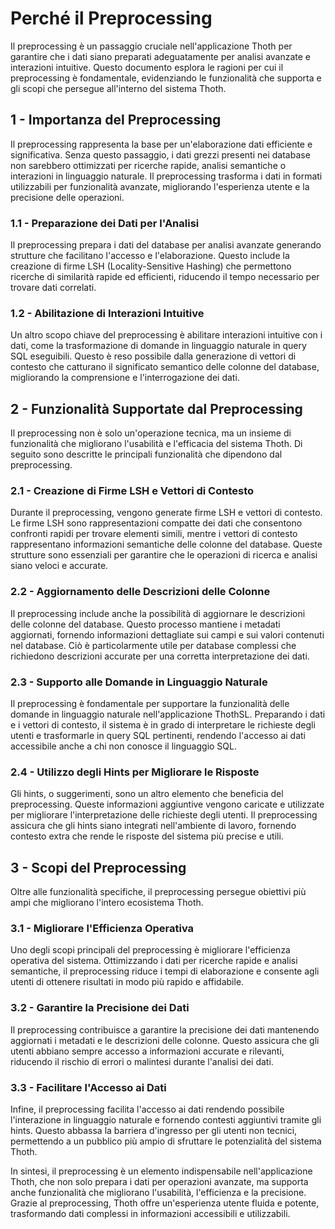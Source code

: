 # Perché il Preprocessing

Il preprocessing è un passaggio cruciale nell'applicazione Thoth per garantire che i dati siano preparati adeguatamente per analisi avanzate e interazioni intuitive. Questo documento esplora le ragioni per cui il preprocessing è fondamentale, evidenziando le funzionalità che supporta e gli scopi che persegue all'interno del sistema Thoth.

## 1 - Importanza del Preprocessing

Il preprocessing rappresenta la base per un'elaborazione dati efficiente e significativa. Senza questo passaggio, i dati grezzi presenti nei database non sarebbero ottimizzati per ricerche rapide, analisi semantiche o interazioni in linguaggio naturale. Il preprocessing trasforma i dati in formati utilizzabili per funzionalità avanzate, migliorando l'esperienza utente e la precisione delle operazioni.

### 1.1 - Preparazione dei Dati per l'Analisi

Il preprocessing prepara i dati del database per analisi avanzate generando strutture che facilitano l'accesso e l'elaborazione. Questo include la creazione di firme LSH (Locality-Sensitive Hashing) che permettono ricerche di similarità rapide ed efficienti, riducendo il tempo necessario per trovare dati correlati.

### 1.2 - Abilitazione di Interazioni Intuitive

Un altro scopo chiave del preprocessing è abilitare interazioni intuitive con i dati, come la trasformazione di domande in linguaggio naturale in query SQL eseguibili. Questo è reso possibile dalla generazione di vettori di contesto che catturano il significato semantico delle colonne del database, migliorando la comprensione e l'interrogazione dei dati.

## 2 - Funzionalità Supportate dal Preprocessing

Il preprocessing non è solo un'operazione tecnica, ma un insieme di funzionalità che migliorano l'usabilità e l'efficacia del sistema Thoth. Di seguito sono descritte le principali funzionalità che dipendono dal preprocessing.

### 2.1 - Creazione di Firme LSH e Vettori di Contesto

Durante il preprocessing, vengono generate firme LSH e vettori di contesto. Le firme LSH sono rappresentazioni compatte dei dati che consentono confronti rapidi per trovare elementi simili, mentre i vettori di contesto rappresentano informazioni semantiche delle colonne del database. Queste strutture sono essenziali per garantire che le operazioni di ricerca e analisi siano veloci e accurate.

### 2.2 - Aggiornamento delle Descrizioni delle Colonne

Il preprocessing include anche la possibilità di aggiornare le descrizioni delle colonne del database. Questo processo mantiene i metadati aggiornati, fornendo informazioni dettagliate sui campi e sui valori contenuti nel database. Ciò è particolarmente utile per database complessi che richiedono descrizioni accurate per una corretta interpretazione dei dati.

### 2.3 - Supporto alle Domande in Linguaggio Naturale

Il preprocessing è fondamentale per supportare la funzionalità delle domande in linguaggio naturale nell'applicazione ThothSL. Preparando i dati e i vettori di contesto, il sistema è in grado di interpretare le richieste degli utenti e trasformarle in query SQL pertinenti, rendendo l'accesso ai dati accessibile anche a chi non conosce il linguaggio SQL.

### 2.4 - Utilizzo degli Hints per Migliorare le Risposte

Gli hints, o suggerimenti, sono un altro elemento che beneficia del preprocessing. Queste informazioni aggiuntive vengono caricate e utilizzate per migliorare l'interpretazione delle richieste degli utenti. Il preprocessing assicura che gli hints siano integrati nell'ambiente di lavoro, fornendo contesto extra che rende le risposte del sistema più precise e utili.

## 3 - Scopi del Preprocessing

Oltre alle funzionalità specifiche, il preprocessing persegue obiettivi più ampi che migliorano l'intero ecosistema Thoth.

### 3.1 - Migliorare l'Efficienza Operativa

Uno degli scopi principali del preprocessing è migliorare l'efficienza operativa del sistema. Ottimizzando i dati per ricerche rapide e analisi semantiche, il preprocessing riduce i tempi di elaborazione e consente agli utenti di ottenere risultati in modo più rapido e affidabile.

### 3.2 - Garantire la Precisione dei Dati

Il preprocessing contribuisce a garantire la precisione dei dati mantenendo aggiornati i metadati e le descrizioni delle colonne. Questo assicura che gli utenti abbiano sempre accesso a informazioni accurate e rilevanti, riducendo il rischio di errori o malintesi durante l'analisi dei dati.

### 3.3 - Facilitare l'Accesso ai Dati

Infine, il preprocessing facilita l'accesso ai dati rendendo possibile l'interazione in linguaggio naturale e fornendo contesti aggiuntivi tramite gli hints. Questo abbassa la barriera d'ingresso per gli utenti non tecnici, permettendo a un pubblico più ampio di sfruttare le potenzialità del sistema Thoth.

In sintesi, il preprocessing è un elemento indispensabile nell'applicazione Thoth, che non solo prepara i dati per operazioni avanzate, ma supporta anche funzionalità che migliorano l'usabilità, l'efficienza e la precisione. Grazie al preprocessing, Thoth offre un'esperienza utente fluida e potente, trasformando dati complessi in informazioni accessibili e utilizzabili.
